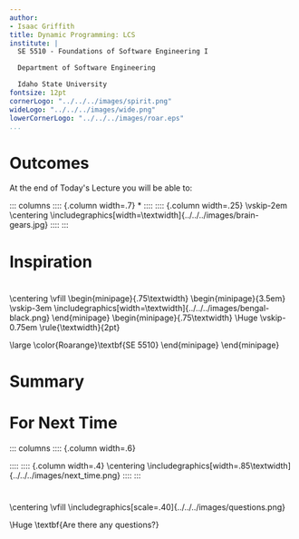 ```yaml
---
author:
- Isaac Griffith
title: Dynamic Programming: LCS
institute: |
  SE 5510 - Foundations of Software Engineering I

  Department of Software Engineering

  Idaho State University
fontsize: 12pt
cornerLogo: "../../../images/spirit.png"
wideLogo: "../../../images/wide.png"
lowerCornerLogo: "../../../images/roar.eps"
...
```


# Outcomes

At the end of Today's Lecture you will be able to:

::: columns
:::: {.column width=.7}
*
::::
:::: {.column width=.25}
\vskip-2em
\centering
\includegraphics[width=\textwidth]{../../../images/brain-gears.jpg}
::::
:::

# Inspiration


#

\centering
\vfill
\begin{minipage}{.75\textwidth}
\begin{minipage}{3.5em}
\vskip-3em
\includegraphics[width=\textwidth]{../../../images/bengal-black.png}
\end{minipage}
\begin{minipage}{.75\textwidth}
\Huge
\vskip-0.75em
\rule{\textwidth}{2pt}

\large \color{Roarange}\textbf{SE 5510}
\end{minipage}
\end{minipage}

# Summary


# For Next Time

::: columns
:::: {.column width=.6}

::::
:::: {.column width=.4}
\centering
\includegraphics[width=.85\textwidth]{../../../images/next_time.png}
::::
:::

#

\centering
\vfill
\includegraphics[scale=.40]{../../../images/questions.png}

\Huge \textbf{Are there any questions?}
